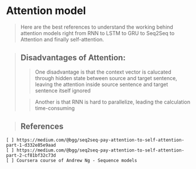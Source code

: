# Attention model
> Here are the best references to understand the working behind attention models right from RNN to LSTM to GRU to Seq2Seq to Attention and finally self-attention.

> ## Disadvantages of Attention:
>> One disadvantage is that the context vector is calucated through hidden state between source and target sentence, leaving the attention inside source sentence and target sentence itself ignored 
>
>> Another is that RNN is hard to parallelize, leading the calculation time-consuming 


> ## References
>
    [ ] https://medium.com/@bgg/seq2seq-pay-attention-to-self-attention-part-1-d332e85e9aad
    [ ] https://medium.com/@bgg/seq2seq-pay-attention-to-self-attention-part-2-cf81bf32c73d
    [ ] Coursera course of Andrew Ng - Sequence models

